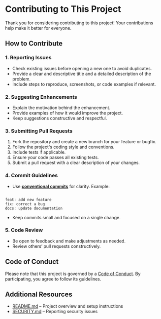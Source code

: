 # Contributing to This Project

Thank you for considering contributing to this project! Your contributions help make it better for everyone.

## How to Contribute

### 1. Reporting Issues
- Check existing issues before opening a new one to avoid duplicates.
- Provide a clear and descriptive title and a detailed description of the problem.
- Include steps to reproduce, screenshots, or code examples if relevant.

### 2. Suggesting Enhancements
- Explain the motivation behind the enhancement.
- Provide examples of how it would improve the project.
- Keep suggestions constructive and respectful.

### 3. Submitting Pull Requests
1. Fork the repository and create a new branch for your feature or bugfix.
2. Follow the project's coding style and conventions.
3. Include tests if applicable.
4. Ensure your code passes all existing tests.
5. Submit a pull request with a clear description of your changes.

### 4. Commit Guidelines
- Use [**conventional commits**](https://www.conventionalcommits.org/en/v1.0.0/) for clarity. Example:
```

feat: add new feature
fix: correct a bug
docs: update documentation

```
- Keep commits small and focused on a single change.

### 5. Code Review
- Be open to feedback and make adjustments as needed.
- Review others’ pull requests constructively.

## Code of Conduct
Please note that this project is governed by a [Code of Conduct](CODE_OF_CONDUCT.md). By participating, you agree to follow its guidelines.

## Additional Resources
- [README.md](README.md) – Project overview and setup instructions
- [SECURITY.md](SECURITY.md) – Reporting security issues
